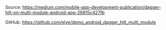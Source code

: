 Source:
https://medium.com/mobile-app-development-publication/dagger-hilt-on-multi-module-android-app-26815c427fb

GitHub:
https://github.com/elye/demo_android_dagger_hilt_multi_module